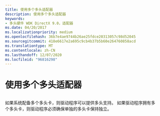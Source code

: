 ```yaml
---
title: 使用多个多头适配器
description: 使用多个多头适配器
keywords:
- 多头硬件 WDK DirectX 9.0，适配器
ms.date: 04/20/2017
ms.localizationpriority: medium
ms.openlocfilehash: 36b7e4ae9744b26ae25fdce20313057c98d52045
ms.sourcegitcommit: 418e6617e2a695c9cb4b37b5b60e264760858acd
ms.translationtype: MT
ms.contentlocale: zh-CN
ms.lasthandoff: 12/07/2020
ms.locfileid: "96816298"
---
```

# <a name="using-multiple-multiple-head-adapters"></a>使用多个多头适配器


## <span id="ddk_using_multiple_multiple_head_adapters_gg"></span><span id="DDK_USING_MULTIPLE_MULTIPLE_HEAD_ADAPTERS_GG"></span>


如果系统配备多个多头卡，则驱动程序可以提供多头支持。 如果驱动程序拥有多个多头卡，则驱动程序必须确保单独的多头卡保持独立。

 

 





